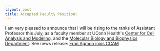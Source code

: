 ```yaml
---
layout: post
title: Accepted Faculty Position!
---
```

I am very pleased to announce that I will be rising to the ranks of Assistant Professor this July, as
a faculty member at UConn Health's [Center for Cell Analysis and Modeling](
https://health.uconn.edu/cell-analysis-modeling/), and the [Molecular Biology and Biophysics Department](
https://health.uconn.edu/molecular-biology-biophysics/). See news release: [Eran Agmon joins CCAM](
https://health.uconn.edu/cell-analysis-modeling/2022/04/13/dr-eran-agmon-joins-ccam-as-new-assistant-professor/)